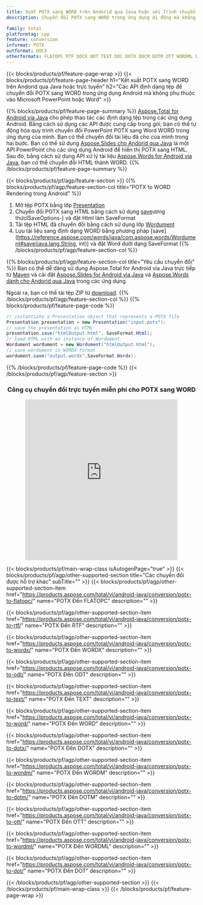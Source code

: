 ```yaml
---
title: Xuất POTX sang WORD trên Andorid qua Java hoặc với Trình chuyển đổi trực tuyến miễn phí
description: Chuyển đổi POTX sang WORD trong ứng dụng di động mà không cần cài đặt bất kỳ phần mềm nào hoặc trực tuyến. Kiểm tra trình chuyển đổi trực tuyến CSV sang DOC miễn phí một cách nhanh chóng trước khi tích hợp mã.

family: total
platformtag: cpp
feature: conversion
informat: POTX
outformat: DOCX
otherformats: FLATOPC RTF DOCX ODT TEXT DOC DOTX DOCM DOTM OTT WORDML DOT
---
```

{{< blocks/products/pf/feature-page-wrap >}}
{{< blocks/products/pf/feature-page-header h1="Kết xuất POTX sang WORD trên Andorid qua Java hoặc trực tuyến" h2="Các API định dạng tệp để chuyển đổi POTX sang WORD trong ứng dụng Android mà không phụ thuộc vào Microsoft PowerPoint hoặc Word" >}}

{{% blocks/products/pf/feature-page-summary %}}
[Aspose.Total for Android via Java](https://products.aspose.com/total/android-java/) cho phép thao tác các định dạng tệp trong các ứng dụng Android. Bằng cách sử dụng các API được cung cấp trong gói, bạn có thể tự động hóa quy trình chuyển đổi PowerPoint POTX sang Word WORD trong ứng dụng của mình.
Bạn có thể chuyển đổi tài liệu đã cho của mình trong hai bước. Bạn có thể sử dụng [Aspose.Slides cho Andorid qua Java](https://products.aspose.com/slides/android-java/) là một API PowerPoint cho các ứng dụng Android để hiển thị POTX sang HTML. Sau đó, bằng cách sử dụng API xử lý tài liệu [Aspose.Words for Android via Java](https://products.aspose.com/words/android-java/), bạn có thể chuyển đổi HTML thành WORD. 
{{% /blocks/products/pf/feature-page-summary  %}}

{{< blocks/products/pf/agp/feature-section >}}
{{% blocks/products/pf/agp/feature-section-col title="POTX to WORD Rendering trong Android" %}}
1. Mở tệp POTX bằng lớp [Presentation](https://reference.aspose.com/slides/java/com.aspose.slides/Presentation)
2. Chuyển đổi POTX sang HTML bằng cách sử dụng [save](https://reference.aspose.com/slides/java/com.aspose.slides/Presentation)ương thứcISaveOptions-) và đặt Html làm SaveFormat
3. Tải tệp HTML đã chuyển đổi bằng cách sử dụng lớp [Wordument](https://reference.aspose.com/words/java/com.aspose.words/Wordument)
4. Lưu tài liệu sang định dạng WORD bằng phương pháp [save](https://reference.aspose.com/words/java/com.aspose.words/Wordument#save(java.lang.String, int)) và đặt Word dưới dạng SaveFormat
{{% /blocks/products/pf/agp/feature-section-col %}}

{{% blocks/products/pf/agp/feature-section-col title="Yêu cầu chuyển đổi" %}}
Bạn có thể dễ dàng sử dụng Aspose.Total for Android via Java trực tiếp từ [Maven](https://releases.aspose.com/total/java/) và cài đặt [Aspose.Slides for Android via Java](https://words.aspose.com/slides/androidjava/install-aspose-slides-for-android-via-java/) và [Aspose.Words dành cho Andorid qua Java](https://words.aspose.com/words/java/install-aspose-words-for-android-via-java/#install-asposewords-for-android-via-java-from-maven-repository) trong các ứng dụng.

Ngoài ra, bạn có thể tải tệp ZIP từ [download](https://releases.aspose.com/total/androidjava).
{{% /blocks/products/pf/agp/feature-section-col %}}
{{% blocks/products/pf/feature-page-code %}}
```cs
// instantiate a Presentation object that represents a POTX file
Presentation presentation = new Presentation("input.potx");
// save the presentation as HTML
presentation.save("htmlOutput.html", SaveFormat.Html);
// load HTML with an instance of Wordument
Wordument wordument = new Wordument("htmlOutput.html");
// save wordument in WORDX format
wordument.save("output.wordx",SaveFormat.Wordx);   
```

{{% /blocks/products/pf/feature-page-code %}}
{{< /blocks/products/pf/agp/feature-section >}}
<div class="container-fluid agp-content bg-white aboutfile box-1 vh100 section nopbtm">
<div class=container>
<div class=row>
<div class="demobox tc col-md-12 padding-0" align="center">

<h3>Công cụ chuyển đổi trực tuyến miễn phí cho POTX sang WORD</h3>

<iframe style="border: none; height: 426px;" scrolling="no" src="https://total-conversion-app-65z5r2lp.qa.k8s.dynabic.com/?to=docx&from=potx" id="child-iframe" width="80%"></iframe>

</div></div>
</div></div>

{{< blocks/products/pf/main-wrap-class isAutogenPage="true" >}}
{{< blocks/products/pf/agp/other-supported-section title="Các chuyển đổi được hỗ trợ khác" subTitle="" >}}
{{< blocks/products/pf/agp/other-supported-section-item href="https://products.aspose.com/total/vi/android-java/conversion/potx-to-flatopc/" name="POTX Đến FLATOPC" description="" >}}

{{< blocks/products/pf/agp/other-supported-section-item href="https://products.aspose.com/total/vi/android-java/conversion/potx-to-rtf/" name="POTX Đến RTF" description="" >}}

{{< blocks/products/pf/agp/other-supported-section-item href="https://products.aspose.com/total/vi/android-java/conversion/potx-to-wordx/" name="POTX Đến WORDX" description="" >}}

{{< blocks/products/pf/agp/other-supported-section-item href="https://products.aspose.com/total/vi/android-java/conversion/potx-to-odt/" name="POTX Đến ODT" description="" >}}

{{< blocks/products/pf/agp/other-supported-section-item href="https://products.aspose.com/total/vi/android-java/conversion/potx-to-text/" name="POTX Đến TEXT" description="" >}}

{{< blocks/products/pf/agp/other-supported-section-item href="https://products.aspose.com/total/vi/android-java/conversion/potx-to-word/" name="POTX Đến WORD" description="" >}}

{{< blocks/products/pf/agp/other-supported-section-item href="https://products.aspose.com/total/vi/android-java/conversion/potx-to-dotx/" name="POTX Đến DOTX" description="" >}}

{{< blocks/products/pf/agp/other-supported-section-item href="https://products.aspose.com/total/vi/android-java/conversion/potx-to-wordm/" name="POTX Đến WORDM" description="" >}}

{{< blocks/products/pf/agp/other-supported-section-item href="https://products.aspose.com/total/vi/android-java/conversion/potx-to-dotm/" name="POTX Đến DOTM" description="" >}}

{{< blocks/products/pf/agp/other-supported-section-item href="https://products.aspose.com/total/vi/android-java/conversion/potx-to-ott/" name="POTX Đến OTT" description="" >}}

{{< blocks/products/pf/agp/other-supported-section-item href="https://products.aspose.com/total/vi/android-java/conversion/potx-to-wordml/" name="POTX Đến WORDML" description="" >}}

{{< blocks/products/pf/agp/other-supported-section-item href="https://products.aspose.com/total/vi/android-java/conversion/potx-to-dot/" name="POTX Đến DOT" description="" >}}


{{< /blocks/products/pf/agp/other-supported-section >}}
{{< /blocks/products/pf/main-wrap-class >}}
{{< /blocks/products/pf/feature-page-wrap >}}